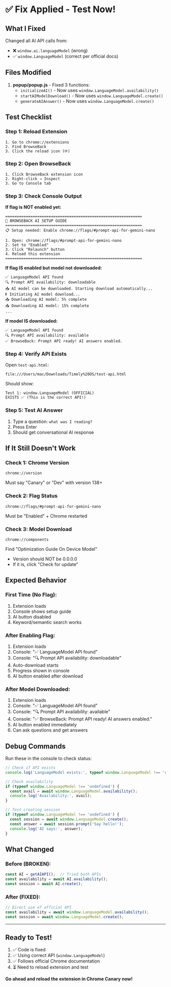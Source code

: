 # ✅ Fix Applied - Test Now!

## What I Fixed

Changed all AI API calls from:
- ❌ `window.ai.languageModel` (wrong)
- ✅ `window.LanguageModel` (correct per official docs)

## Files Modified

1. **popup/popup.js** - Fixed 3 functions:
   - `initializeAI()` - Now uses `window.LanguageModel.availability()`
   - `startAIModelDownload()` - Now uses `window.LanguageModel.create()`
   - `generateAIAnswer()` - Now uses `window.LanguageModel.create()`

## Test Checklist

### Step 1: Reload Extension
```
1. Go to chrome://extensions
2. Find BrowseBack
3. Click the reload icon (⟳)
```

### Step 2: Open BrowseBack
```
1. Click BrowseBack extension icon
2. Right-click → Inspect
3. Go to Console tab
```

### Step 3: Check Console Output

**If flag is NOT enabled yet:**
```
============================================================
🤖 BROWSEBACK AI SETUP GUIDE
============================================================
📋 Setup needed: Enable chrome://flags/#prompt-api-for-gemini-nano

1. Open: chrome://flags/#prompt-api-for-gemini-nano
2. Set to "Enabled"
3. Click "Relaunch" button
4. Reload this extension
============================================================
```

**If flag IS enabled but model not downloaded:**
```
✅ LanguageModel API found
🔍 Prompt API availability: downloadable
📥 AI model can be downloaded. Starting download automatically...
⏬ Initiating AI model download...
📥 Downloading AI model: 5% complete
📥 Downloading AI model: 15% complete
...
```

**If model IS downloaded:**
```
✅ LanguageModel API found
🔍 Prompt API availability: available
✅ BrowseBack: Prompt API ready! AI answers enabled.
```

### Step 4: Verify API Exists

Open `test-api.html`:
```
file:///Users/mac/Downloads/Timely%20OS/test-api.html
```

Should show:
```
Test 1: window.LanguageModel (OFFICIAL)
EXISTS ✅ (This is the correct API!)
```

### Step 5: Test AI Answer

1. Type a question: `what was I reading?`
2. Press Enter
3. Should get conversational AI response

## If It Still Doesn't Work

### Check 1: Chrome Version
```
chrome://version
```
Must say "Canary" or "Dev" with version 138+

### Check 2: Flag Status
```
chrome://flags/#prompt-api-for-gemini-nano
```
Must be "Enabled" + Chrome restarted

### Check 3: Model Download
```
chrome://components
```
Find "Optimization Guide On Device Model"
- Version should NOT be 0.0.0.0
- If it is, click "Check for update"

## Expected Behavior

### First Time (No Flag):
1. Extension loads
2. Console shows setup guide
3. AI button disabled
4. Keyword/semantic search works

### After Enabling Flag:
1. Extension loads
2. Console: "✅ LanguageModel API found"
3. Console: "🔍 Prompt API availability: downloadable"
4. Auto-download starts
5. Progress shown in console
6. AI button enabled after download

### After Model Downloaded:
1. Extension loads
2. Console: "✅ LanguageModel API found"
3. Console: "🔍 Prompt API availability: available"
4. Console: "✅ BrowseBack: Prompt API ready! AI answers enabled."
5. AI button enabled immediately
6. Can ask questions and get answers

## Debug Commands

Run these in the console to check status:

```javascript
// Check if API exists
console.log('LanguageModel exists:', typeof window.LanguageModel !== 'undefined');

// Check availability
if (typeof window.LanguageModel !== 'undefined') {
  const avail = await window.LanguageModel.availability();
  console.log('Availability:', avail);
}

// Test creating session
if (typeof window.LanguageModel !== 'undefined') {
  const session = await window.LanguageModel.create();
  const answer = await session.prompt('Say hello!');
  console.log('AI says:', answer);
}
```

## What Changed

### Before (BROKEN):
```javascript
const AI = getAIAPI();  // Tried both APIs
const availability = await AI.availability();
const session = await AI.create();
```

### After (FIXED):
```javascript
// Direct use of official API
const availability = await window.LanguageModel.availability();
const session = await window.LanguageModel.create();
```

---

## Ready to Test!

1. ✅ Code is fixed
2. ✅ Using correct API (`window.LanguageModel`)
3. ✅ Follows official Chrome documentation
4. ⏳ Need to reload extension and test

**Go ahead and reload the extension in Chrome Canary now!**
